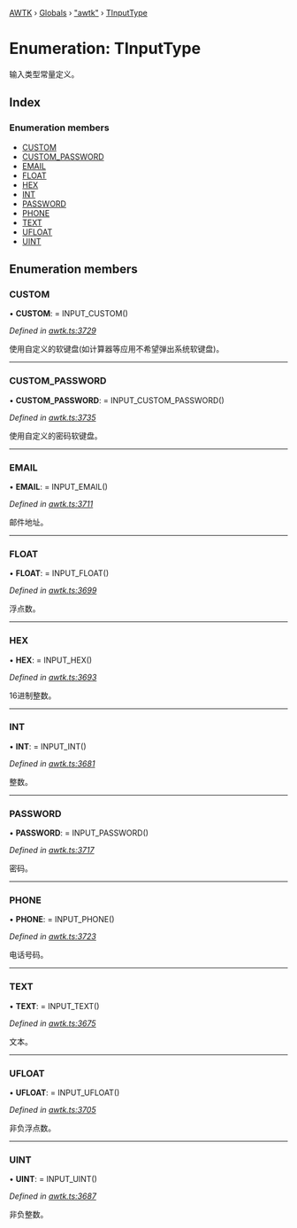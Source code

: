 [AWTK](../README.md) › [Globals](../globals.md) › ["awtk"](../modules/_awtk_.md) › [TInputType](_awtk_.tinputtype.md)

# Enumeration: TInputType

输入类型常量定义。

## Index

### Enumeration members

* [CUSTOM](_awtk_.tinputtype.md#custom)
* [CUSTOM_PASSWORD](_awtk_.tinputtype.md#custom_password)
* [EMAIL](_awtk_.tinputtype.md#email)
* [FLOAT](_awtk_.tinputtype.md#float)
* [HEX](_awtk_.tinputtype.md#hex)
* [INT](_awtk_.tinputtype.md#int)
* [PASSWORD](_awtk_.tinputtype.md#password)
* [PHONE](_awtk_.tinputtype.md#phone)
* [TEXT](_awtk_.tinputtype.md#text)
* [UFLOAT](_awtk_.tinputtype.md#ufloat)
* [UINT](_awtk_.tinputtype.md#uint)

## Enumeration members

###  CUSTOM

• **CUSTOM**: =  INPUT_CUSTOM()

*Defined in [awtk.ts:3729](https://github.com/zlgopen/awtk-binding/blob/5d4a8e9/tools/code_gen/js/output/awtk.ts#L3729)*

使用自定义的软键盘(如计算器等应用不希望弹出系统软键盘)。

___

###  CUSTOM_PASSWORD

• **CUSTOM_PASSWORD**: =  INPUT_CUSTOM_PASSWORD()

*Defined in [awtk.ts:3735](https://github.com/zlgopen/awtk-binding/blob/5d4a8e9/tools/code_gen/js/output/awtk.ts#L3735)*

使用自定义的密码软键盘。

___

###  EMAIL

• **EMAIL**: =  INPUT_EMAIL()

*Defined in [awtk.ts:3711](https://github.com/zlgopen/awtk-binding/blob/5d4a8e9/tools/code_gen/js/output/awtk.ts#L3711)*

邮件地址。

___

###  FLOAT

• **FLOAT**: =  INPUT_FLOAT()

*Defined in [awtk.ts:3699](https://github.com/zlgopen/awtk-binding/blob/5d4a8e9/tools/code_gen/js/output/awtk.ts#L3699)*

浮点数。

___

###  HEX

• **HEX**: =  INPUT_HEX()

*Defined in [awtk.ts:3693](https://github.com/zlgopen/awtk-binding/blob/5d4a8e9/tools/code_gen/js/output/awtk.ts#L3693)*

16进制整数。

___

###  INT

• **INT**: =  INPUT_INT()

*Defined in [awtk.ts:3681](https://github.com/zlgopen/awtk-binding/blob/5d4a8e9/tools/code_gen/js/output/awtk.ts#L3681)*

整数。

___

###  PASSWORD

• **PASSWORD**: =  INPUT_PASSWORD()

*Defined in [awtk.ts:3717](https://github.com/zlgopen/awtk-binding/blob/5d4a8e9/tools/code_gen/js/output/awtk.ts#L3717)*

密码。

___

###  PHONE

• **PHONE**: =  INPUT_PHONE()

*Defined in [awtk.ts:3723](https://github.com/zlgopen/awtk-binding/blob/5d4a8e9/tools/code_gen/js/output/awtk.ts#L3723)*

电话号码。

___

###  TEXT

• **TEXT**: =  INPUT_TEXT()

*Defined in [awtk.ts:3675](https://github.com/zlgopen/awtk-binding/blob/5d4a8e9/tools/code_gen/js/output/awtk.ts#L3675)*

文本。

___

###  UFLOAT

• **UFLOAT**: =  INPUT_UFLOAT()

*Defined in [awtk.ts:3705](https://github.com/zlgopen/awtk-binding/blob/5d4a8e9/tools/code_gen/js/output/awtk.ts#L3705)*

非负浮点数。

___

###  UINT

• **UINT**: =  INPUT_UINT()

*Defined in [awtk.ts:3687](https://github.com/zlgopen/awtk-binding/blob/5d4a8e9/tools/code_gen/js/output/awtk.ts#L3687)*

非负整数。
